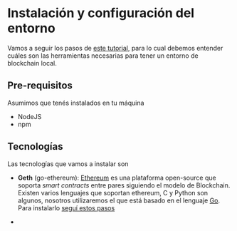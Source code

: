 
# Instalación y configuración del entorno

Vamos a seguir los pasos de [este tutorial](https://hackernoon.com/set-up-a-private-ethereum-blockchain-and-deploy-your-first-solidity-smart-contract-on-the-caa8334c343d), para lo cual debemos entender cuáles son las herramientas necesarias para tener un entorno de blockchain local.

## Pre-requisitos

Asumimos que tenés instalados en tu máquina

* NodeJS
* npm

## Tecnologías

Las tecnologías que vamos a instalar son

* **Geth** (go-ethereum): [Ethereum](https://www.ethereum.org/) es una plataforma open-source que soporta  _smart contracts_ entre pares siguiendo el modelo de Blockchain. Existen varios lenguajes que soportan ethereum, C y Python son algunos, nosotros utilizaremos el que está basado en el lenguaje [Go](https://golang.org/). Para instalarlo [seguí estos pasos](https://github.com/ethereum/go-ethereum/wiki/Installing-Geth)

* 